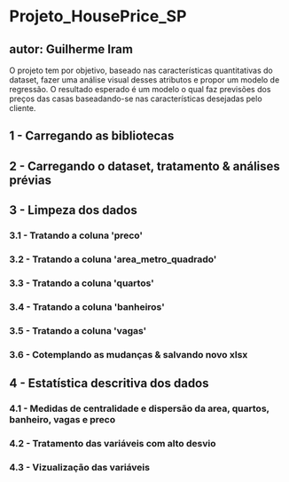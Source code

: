 # Projeto_HousePrice_SP

## autor: Guilherme Iram

O projeto tem por objetivo, baseado nas características quantitativas do dataset, fazer uma análise visual desses atributos e propor um modelo de regressão.
O resultado esperado é um modelo o qual faz previsões dos preços das casas baseadando-se nas características desejadas pelo cliente.

## 1 - Carregando as bibliotecas

## 2 - Carregando o dataset, tratamento & análises prévias

## 3 - Limpeza dos dados

### 3.1 - Tratando a coluna 'preco'
### 3.2 - Tratando a coluna 'area_metro_quadrado'
### 3.3 - Tratando a coluna 'quartos'
### 3.4 - Tratando a coluna 'banheiros'
### 3.5 - Tratando a coluna 'vagas'
### 3.6 - Cotemplando as mudanças & salvando novo xlsx

## 4 - Estatística descritiva dos dados

### 4.1 - Medidas de centralidade e dispersão da area, quartos, banheiro, vagas e preco
### 4.2 - Tratamento das variáveis com alto desvio
### 4.3 - Vizualização das variáveis